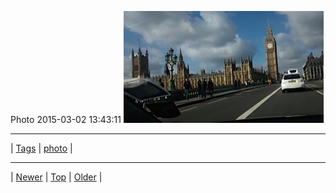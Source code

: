 <!--
title: Photo 2015-03-02 13
date: 2020-06-28T15:00:41.449Z
tags: photo
-->











Photo 2015-03-02 13:43:11
![](112510942907-0.jpg)

<!--BOTTOM-POST-NAVIGATION-->
---

| [Tags](tags.md) | [photo](tag-photo.md) |

---

| [Newer](112405877147.md) | [Top](index.md) | [Older](112731739222.md) |